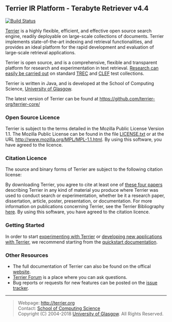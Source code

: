 Terrier IR Platform - Terabyte Retriever v4.4
-----------------------------------
[![Build Status](https://api.travis-ci.org/terrier-org/terrier-core.svg?branch=4.4)](https://travis-ci.org/terrier-org/terrier-core)

[Terrier](http://terrier.org) is a highly flexible, efficient, and effective open source search engine, readily deployable on large-scale collections of documents. Terrier implements state-of-the-art indexing and retrieval functionalities, and provides an ideal platform for the rapid development and evaluation of large-scale retrieval applications.

Terrier is open source, and is a comprehensive, flexible and transparent platform for research and experimentation in text retrieval. [Research can easily be carried out](http://terrier.org/docs/current/bibliography.html) on standard [TREC](http://trec.nist.gov/) and [CLEF](http://www.clef-initiative.eu/) test collections.

Terrier is written in Java, and is developed at the School of Computing Science, [University of Glasgow](http://www.gla.ac.uk/).

The latest version of Terrier can be found at https://github.com/terrier-org/terrier-core/

### Open Source Licence

Terrier is subject to the terms detailed in the Mozilla Public License Version 1.1. The Mozilla Public License can be found in the file
[LICENSE.txt](LICENSE.txt) or at the URL http://www.mozilla.org/MPL/MPL-1.1.html. By using this software, you have agreed to the licence.

### Citation Licence

The source and binary forms of Terrier are subject to the following citation license: 

By downloading Terrier, you agree to cite at least one of [these four papers](http://terrier.org/docs/current/bibliography.html) describing Terrier in any kind of material you produce where Terrier was used to conduct search or experimentation, whether be it a research paper, dissertation, article, poster, presentation, or documentation. For more information on publications concerning Terrier, see the Terrier Bibliography [here](http://terrier.org/docs/current/bibliography.html). By using this software, you have agreed to the
citation licence.

### Getting Started

In order to start [experimenting with Terrier](http://terrier.org/docs/current/quickstart_experiments.html) or [developing new applications with Terrier](http://terrier.org/docs/current/quickstart-integratedsearch.html), we recommend starting from the [quickstart documentation](http://terrier.org/docs/current/index.html). 

### Other Resources
* The full documentation of Terrier can also be found on the offical [website](http://terrier.org/). 
* [Terrier Forum](http://terrier.org/forum/) is a place where you can ask questions.
* Bug reports or requests for new features can be posted on the [issue tracker](http://terrier.org/issues/browse/TR). 

------------------------
> Webpage: <http://terrier.org>  
> Contact: [School of Computing Science](http://www.dcs.gla.ac.uk/)  
> Copyright (C) 2004-2018 [University of Glasgow](http://www.gla.ac.uk/). All Rights Reserved. 
